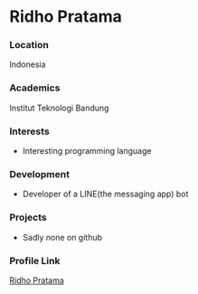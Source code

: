 # Ridho Pratama

### Location

Indonesia

### Academics

Institut Teknologi Bandung

### Interests

- Interesting programming language

### Development

- Developer of a LINE(the messaging app) bot

### Projects

- Sadly none on github

### Profile Link

[Ridho Pratama](https://github.com/ridho9)
